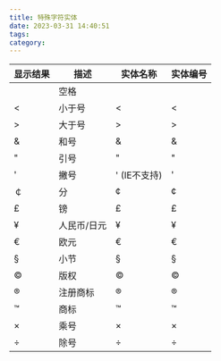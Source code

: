 ```yaml
---
title: 特殊字符实体
date: 2023-03-31 14:40:51
tags:
category:
---
```


| 显示结果 | 描述        | 实体名称          | 实体编号 |
| -------- | ----------- | ----------------- | -------- |
|          | 空格        | &nbsp;            | &#160;   |
| <        | 小于号      | &lt;              | &#60;    |
| >        | 大于号      | &gt;              | &#62;    |
| &        | 和号        | &amp;             | &#38;    |
| "        | 引号        | &quot;            | &#34;    |
| '        | 撇号        | &apos; (IE不支持) | &#39;    |
| ￠       | 分          | &cent;            | &#162;   |
| £        | 镑          | &pound;           | &#163;   |
| ¥        | 人民币/日元 | &yen;             | &#165;   |
| €        | 欧元        | &euro;            | &#8364;  |
| §        | 小节        | &sect;            | &#167;   |
| ©        | 版权        | &copy;            | &#169;   |
| ®        | 注册商标    | &reg;             | &#174;   |
| ™        | 商标        | &trade;           | &#8482;  |
| ×        | 乘号        | &times;           | &#215;   |
| ÷        | 除号        | &divide;          | &#247;   |
